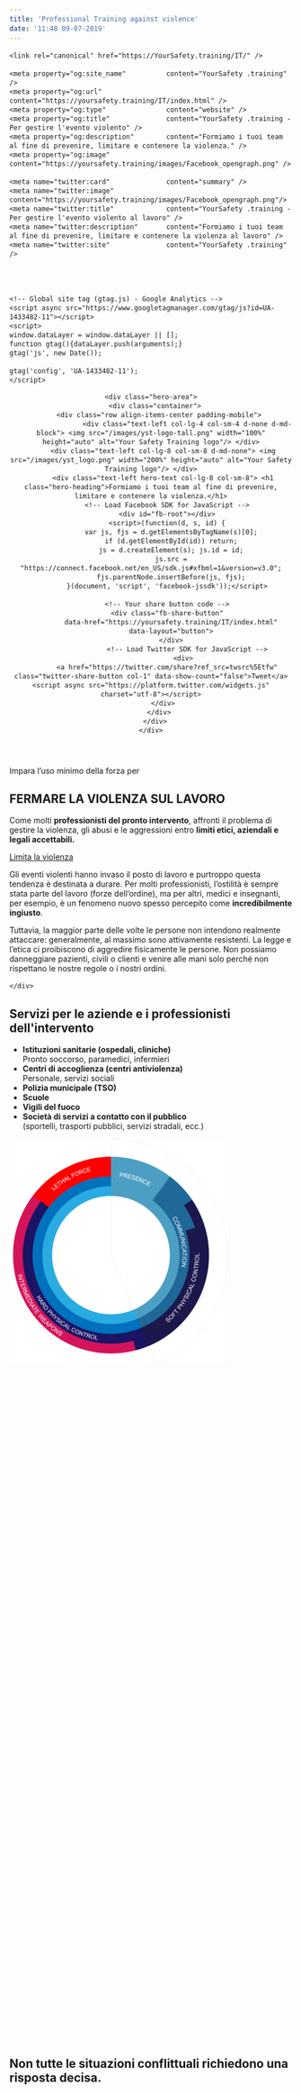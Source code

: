 ```yaml
---
title: 'Professional Training against violence'
date: '11:48 09-07-2019'
---
```


<html lang="it">
  <head>
    <meta charset="utf-8">
    <meta http-equiv="X-UA-Compatible" content="IE=edge">
    <meta name="viewport" content="width=device-width, initial-scale=1, maximum-scale=1, user-scalable=no">
    <title>Your Safety Training - Formare professionisti dell'emergenza per combattere la violenza sul lavoro</title>
    <meta name="description" content="Gestire persone resistenti grazie alla nostra formazione dedicata ai professionisti dell'emergenza.">
    <meta name="" keywords="polizia, forze dell'ordine, infermiera, ospedale, unità psichiatriche, medico, psicologo, clinica, violenza sul lavoro">
    <!-- Bootstrap -->
    <link rel="stylesheet" href="/scss/bootstrap-4.0.0.css" >
    <link rel="stylesheet" href="/scss/bluecells.css">
    <link rel="stylesheet" href="https://use.typekit.net/rqs1uhe.css">
    <!-- responsive -->
    <link rel="stylesheet" href="/scss/responsive.css">

    <link rel="canonical" href="https://YourSafety.training/IT/" />

    <meta property="og:site_name"          content="YourSafety .training" />
    <meta property="og:url"                content="https://yoursafety.training/IT/index.html" />
    <meta property="og:type"               content="website" />
    <meta property="og:title"              content="YourSafety .training - Per gestire l'evento violento" />
    <meta property="og:description"        content="Formiamo i tuoi team al fine di prevenire, limitare e contenere la violenza." />
    <meta property="og:image"              content="https://yoursafety.training/images/Facebook_opengraph.png" />

    <meta name="twitter:card"              content="summary" />
    <meta name="twitter:image"             content="https://yoursafety.training/images/Facebook_opengraph.png"/>
    <meta name="twitter:title"             content="YourSafety .training - Per gestire l'evento violento al lavoro" />
    <meta name="twitter:description"       content="Formiamo i tuoi team al fine di prevenire, limitare e contenere la violenza al lavoro" />
    <meta name="twitter:site"              content="YourSafety .training" />




    <!-- Global site tag (gtag.js) - Google Analytics -->
    <script async src="https://www.googletagmanager.com/gtag/js?id=UA-1433482-11"></script>
    <script>
    window.dataLayer = window.dataLayer || [];
    function gtag(){dataLayer.push(arguments);}
    gtag('js', new Date());

    gtag('config', 'UA-1433482-11');
    </script>

  </head>
  <body>
  
  <header>
    <div class="overlay"></div>

    <div class="hero-area">
      <div class="container">
        <div class="row align-items-center padding-mobile">
                      <div class="text-left col-lg-4 col-sm-4 d-none d-md-block"> <img src="/images/yst-logo-tall.png" width="100%" height="auto" alt="Your Safety Training logo"/> </div>
          <div class="text-left col-lg-8 col-sm-8 d-md-none"> <img src="/images/yst_logo.png" width="200%" height="auto" alt="Your Safety Training logo"/> </div>
          <div class="text-left hero-text col-lg-8 col-sm-8"> <h1 class="hero-heading">Formiamo i tuoi team al fine di prevenire, limitare e contenere la violenza.</h1>
            <!-- Load Facebook SDK for JavaScript -->
            <div id="fb-root"></div>
            <script>(function(d, s, id) {
              var js, fjs = d.getElementsByTagName(s)[0];
              if (d.getElementById(id)) return;
              js = d.createElement(s); js.id = id;
              js.src = "https://connect.facebook.net/en_US/sdk.js#xfbml=1&version=v3.0";
              fjs.parentNode.insertBefore(js, fjs);
            }(document, 'script', 'facebook-jssdk'));</script>

            <!-- Your share button code -->
            <div class="fb-share-button"
              data-href="https://yoursafety.training/IT/index.html"
              data-layout="button">
              </div>
                      <!-- Load Twitter SDK for JavaScript -->
                    <div>
            <a href="https://twitter.com/share?ref_src=twsrc%5Etfw" class="twitter-share-button col-1" data-show-count="false">Tweet</a><script async src="https://platform.twitter.com/widgets.js" charset="utf-8"></script>
          </div>
        </div>
      </div>
    </div>
  </header>


  <div class="container">
    <div class="row align-items-end padding-mobile">
      <div class="text-left col-sm-6">
        <div class="text-left"> <span class="minus">Impara l’uso minimo della forza per</span>
        <h2>FERMARE LA VIOLENZA SUL LAVORO</h2>
        <p class="intro_text">Come molti <strong>professionisti del pronto intervento</strong>, affronti il problema di gestire la violenza, gli abusi e le aggressioni entro <b>limiti etici, aziendali e legali accettabili.</b></p>
        <p><a href="../IT/services.html" class="btn btn-secondary">Limita la violenza</a></p>
      </div>
    </div>
    <div class="text-left col-sm-5 offset-1">
      <p>Gli eventi violenti hanno invaso il posto di lavoro e purtroppo questa tendenza è destinata a durare. Per molti professionisti, l’ostilità è sempre stata parte del lavoro (forze dell’ordine), ma per altri, medici e insegnanti, per esempio, è un fenomeno nuovo spesso percepito come <strong>incredibilmente ingiusto</strong>.</p>
      <p>Tuttavia, la maggior parte delle volte le persone non intendono realmente attaccare: generalmente, al massimo sono attivamente resistenti. La legge e l’etica ci proibiscono di aggredire fisicamente le persone. Non possiamo danneggiare pazienti, civili o clienti e venire alle mani solo perché non rispettano le nostre regole o i nostri ordini.</p>

    </div>
  </div>
</div>
<div class="container">
  <div class="row padding-mobile">
    <div class="text-left col-sm-5">
      <h2>Servizi per le aziende e i professionisti dell'intervento</h2>
    </div>

  <div class="text-left col-sm-6 offset-1">
    <ul>
      <li><strong>Istituzioni sanitarie (ospedali, cliniche)</strong><br>
      Pronto soccorso, paramedici, infermieri</li>
      <li><strong>Centri di accoglienza (centri antiviolenza)</strong><br>
      Personale, servizi sociali</li>
      <li><strong>Polizia municipale (TSO)</strong></li>
      <li><strong>Scuole</strong></li>
      <li><strong>Vigili del fuoco</strong></li>
      <li><strong>Società di servizi a contatto con il pubblico</strong><br>
      (sportelli, trasporti pubblici, servizi stradali, ecc.)</li>
    </ul>
  </div>
</div>
</div>
<div class="container-fluid">
  <div class="row intro align-items-center">
    <div class="text-center col-lg-10 offset-1 col-md-10" style="min-height:40vh;"><img src="/images/legal_force.png" height="400" width="auto" alt="Cerchio della violenza"></div>
    <div class="text-center col-lg-10 offset-1 col-md-10">
      <h2>Non tutte le situazioni conflittuali richiedono una risposta decisa.</h2>
    </div>
  </div>
</div>

</body>
<!-- jQuery (necessary for Bootstrap's JavaScript plugins) -->
<script src="../js/jquery-3.2.1.min.js"></script>
<!-- Include all compiled plugins (below), or include individual files as needed -->
<script src="../js/popper.min.js"></script>
<script src="../js/bootstrap-4.0.0.js"></script>

</html>
